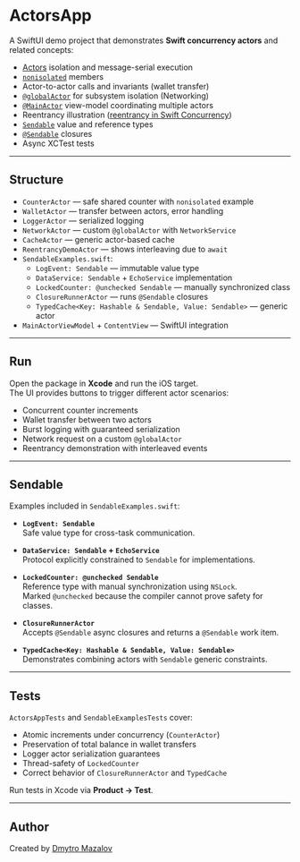 # ActorsApp

A SwiftUI demo project that demonstrates **Swift concurrency actors** and related concepts:

- [Actors](https://developer.apple.com/documentation/swift/actor) isolation and message-serial execution
- [`nonisolated`](https://developer.apple.com/documentation/swift/nonisolated) members
- Actor-to-actor calls and invariants (wallet transfer)
- [`@globalActor`](https://developer.apple.com/documentation/swift/globalactor) for subsystem isolation (Networking)
- [`@MainActor`](https://developer.apple.com/documentation/swift/mainactor) view-model coordinating multiple actors
- Reentrancy illustration ([reentrancy in Swift Concurrency](https://developer.apple.com/documentation/swift/concurrency))
- [`Sendable`](https://developer.apple.com/documentation/swift/sendable) value and reference types
- [`@Sendable`](https://developer.apple.com/documentation/swift/sendable) closures
- Async XCTest tests

---

## Structure

- `CounterActor` — safe shared counter with `nonisolated` example
- `WalletActor` — transfer between actors, error handling
- `LoggerActor` — serialized logging
- `NetworkActor` — custom `@globalActor` with `NetworkService`
- `CacheActor` — generic actor-based cache
- `ReentrancyDemoActor` — shows interleaving due to `await`
- `SendableExamples.swift`:
  - `LogEvent: Sendable` — immutable value type
  - `DataService: Sendable` + `EchoService` implementation
  - `LockedCounter: @unchecked Sendable` — manually synchronized class
  - `ClosureRunnerActor` — runs `@Sendable` closures
  - `TypedCache<Key: Hashable & Sendable, Value: Sendable>` — generic actor
- `MainActorViewModel` + `ContentView` — SwiftUI integration

---

## Run

Open the package in **Xcode** and run the iOS target.  
The UI provides buttons to trigger different actor scenarios:
- Concurrent counter increments
- Wallet transfer between two actors
- Burst logging with guaranteed serialization
- Network request on a custom `@globalActor`
- Reentrancy demonstration with interleaved events

---

## Sendable

Examples included in `SendableExamples.swift`:

- **`LogEvent: Sendable`**  
  Safe value type for cross-task communication.

- **`DataService: Sendable` + `EchoService`**  
  Protocol explicitly constrained to `Sendable` for implementations.

- **`LockedCounter: @unchecked Sendable`**  
  Reference type with manual synchronization using `NSLock`.  
  Marked `@unchecked` because the compiler cannot prove safety for classes.

- **`ClosureRunnerActor`**  
  Accepts `@Sendable` async closures and returns a `@Sendable` work item.

- **`TypedCache<Key: Hashable & Sendable, Value: Sendable>`**  
  Demonstrates combining actors with `Sendable` generic constraints.

---

## Tests

`ActorsAppTests` and `SendableExamplesTests` cover:

- Atomic increments under concurrency (`CounterActor`)
- Preservation of total balance in wallet transfers
- Logger actor serialization guarantees
- Thread-safety of `LockedCounter`
- Correct behavior of `ClosureRunnerActor` and `TypedCache`

Run tests in Xcode via **Product → Test**.

---

## Author

Created by [Dmytro Mazalov](https://github.com/MazalovDmytro)
